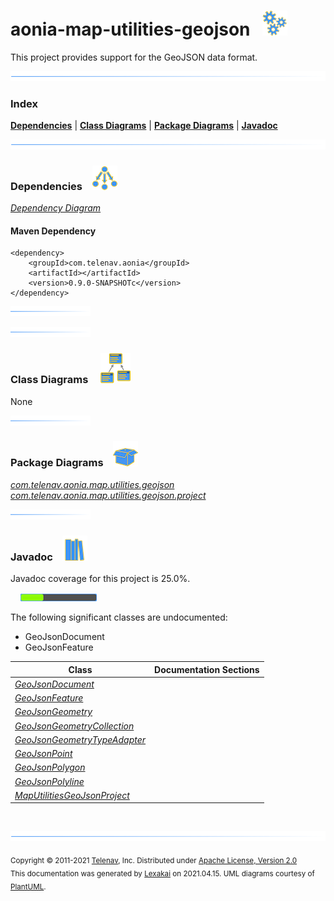# aonia-map-utilities-geojson &nbsp;&nbsp;![](documentation/images/gears-40.png)

This project provides support for the GeoJSON data format.

![](documentation/images/horizontal-line.png)

### Index



[**Dependencies**](#dependencies) | [**Class Diagrams**](#class-diagrams) | [**Package Diagrams**](#package-diagrams) | [**Javadoc**](#javadoc)

![](documentation/images/horizontal-line.png)

### Dependencies <a name="dependencies"></a> &nbsp;&nbsp; ![](documentation/images/dependencies-40.png)

[*Dependency Diagram*](documentation/diagrams/dependencies.svg)

#### Maven Dependency

    <dependency>
        <groupId>com.telenav.aonia</groupId>
        <artifactId></artifactId>
        <version>0.9.0-SNAPSHOTc</version>
    </dependency>

![](documentation/images/short-horizontal-line.png)

[//]: # (start-user-text)



[//]: # (end-user-text)

![](documentation/images/short-horizontal-line.png)

### Class Diagrams <a name="class-diagrams"></a> &nbsp; &nbsp; ![](documentation/images/diagram-48.png)

None

![](documentation/images/short-horizontal-line.png)

### Package Diagrams <a name="package-diagrams"></a> &nbsp;&nbsp; ![](documentation/images/box-40.png)

[*com.telenav.aonia.map.utilities.geojson*](documentation/diagrams/com.telenav.aonia.map.utilities.geojson.svg)  
[*com.telenav.aonia.map.utilities.geojson.project*](documentation/diagrams/com.telenav.aonia.map.utilities.geojson.project.svg)  

![](documentation/images/short-horizontal-line.png)

### Javadoc <a name="javadoc"></a> &nbsp;&nbsp; ![](documentation/images/books-40.png)

Javadoc coverage for this project is 25.0%.  
  
&nbsp; &nbsp;  ![](documentation/images/meter-30-12.png)

The following significant classes are undocumented:  

- GeoJsonDocument  
- GeoJsonFeature

| Class | Documentation Sections |
|---|---|
| [*GeoJsonDocument*](https://telenav.github.io/aonia-data/javadoc/aonia.map.utilities.geojson/com/telenav/aonia/map/utilities/geojson/GeoJsonDocument.html) |  |  
| [*GeoJsonFeature*](https://telenav.github.io/aonia-data/javadoc/aonia.map.utilities.geojson/com/telenav/aonia/map/utilities/geojson/GeoJsonFeature.html) |  |  
| [*GeoJsonGeometry*](https://telenav.github.io/aonia-data/javadoc/aonia.map.utilities.geojson/com/telenav/aonia/map/utilities/geojson/GeoJsonGeometry.html) |  |  
| [*GeoJsonGeometryCollection*](https://telenav.github.io/aonia-data/javadoc/aonia.map.utilities.geojson/com/telenav/aonia/map/utilities/geojson/GeoJsonGeometryCollection.html) |  |  
| [*GeoJsonGeometryTypeAdapter*](https://telenav.github.io/aonia-data/javadoc/aonia.map.utilities.geojson/com/telenav/aonia/map/utilities/geojson/GeoJsonGeometryTypeAdapter.html) |  |  
| [*GeoJsonPoint*](https://telenav.github.io/aonia-data/javadoc/aonia.map.utilities.geojson/com/telenav/aonia/map/utilities/geojson/GeoJsonPoint.html) |  |  
| [*GeoJsonPolygon*](https://telenav.github.io/aonia-data/javadoc/aonia.map.utilities.geojson/com/telenav/aonia/map/utilities/geojson/GeoJsonPolygon.html) |  |  
| [*GeoJsonPolyline*](https://telenav.github.io/aonia-data/javadoc/aonia.map.utilities.geojson/com/telenav/aonia/map/utilities/geojson/GeoJsonPolyline.html) |  |  
| [*MapUtilitiesGeoJsonProject*](https://telenav.github.io/aonia-data/javadoc/aonia.map.utilities.geojson/com/telenav/aonia/map/utilities/geojson/project/MapUtilitiesGeoJsonProject.html) |  |  

[//]: # (start-user-text)



[//]: # (end-user-text)

<br/>

![](documentation/images/horizontal-line.png)

<sub>Copyright &#169; 2011-2021 [Telenav](http://telenav.com), Inc. Distributed under [Apache License, Version 2.0](LICENSE)</sub>  
<sub>This documentation was generated by [Lexakai](https://github.com/Telenav/lexakai) on 2021.04.15. UML diagrams courtesy
of [PlantUML](http://plantuml.com).</sub>

